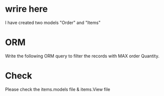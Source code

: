 
# wrire here 


I have created two models "Order" and "Items"


# ORM
Write the following ORM query to filter the records with MAX order Quantity.


# Check
Please check the items.models file
&
items.View file